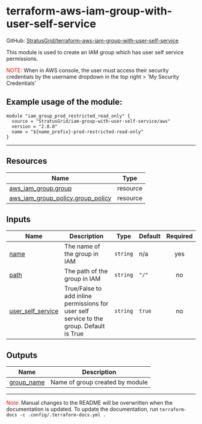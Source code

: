 <!-- BEGIN_TF_DOCS -->
# terraform-aws-iam-group-with-user-self-service

GitHub: [StratusGrid/terraform-aws-iam-group-with-user-self-service](https://github.com/StratusGrid/terraform-aws-iam-group-with-user-self-service)

This module is used to create an IAM group which has user self service permissions.

<span style="color:red">NOTE:</span> When in AWS console, the user must access their security credentials by the username dropdown in the top right > 'My Security Credentials'

## Example usage of the module:
```hcl
module "iam_group_prod_restricted_read_only" {
  source = "StratusGrid/iam-group-with-user-self-service/aws"
  version = "2.0.0"
  name = "${name_prefix}-prod-restricted-read-only"
}
```
---

## Resources

| Name | Type |
|------|------|
| [aws_iam_group.group](https://registry.terraform.io/providers/hashicorp/aws/latest/docs/resources/iam_group) | resource |
| [aws_iam_group_policy.group_policy](https://registry.terraform.io/providers/hashicorp/aws/latest/docs/resources/iam_group_policy) | resource |

## Inputs

| Name | Description | Type | Default | Required |
|------|-------------|------|---------|:--------:|
| <a name="input_name"></a> [name](#input\_name) | The name of the group in IAM | `string` | n/a | yes |
| <a name="input_path"></a> [path](#input\_path) | The path of the group in IAM | `string` | `"/"` | no |
| <a name="input_user_self_service"></a> [user\_self\_service](#input\_user\_self\_service) | True/False to add inline permissions for user self service to the group. Default is True | `string` | `true` | no |

## Outputs

| Name | Description |
|------|-------------|
| <a name="output_group_name"></a> [group\_name](#output\_group\_name) | Name of group created by module |

---

<span style="color:red">Note:</span> Manual changes to the README will be overwritten when the documentation is updated. To update the documentation, run `terraform-docs -c .config/.terraform-docs.yml .`
<!-- END_TF_DOCS -->